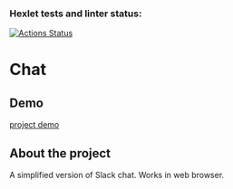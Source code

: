 ### Hexlet tests and linter status:
[![Actions Status](https://github.com/AmiAxe/frontend-project-12/actions/workflows/hexlet-check.yml/badge.svg)](https://github.com/AmiAxe/frontend-project-12/actions)

# Chat

## Demo
[project demo](https://)

## About the project
A simplified version of Slack chat. Works in web browser.

